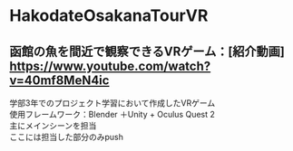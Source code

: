 # HakodateOsakanaTourVR
## 函館の魚を間近で観察できるVRゲーム：[紹介動画] <https://www.youtube.com/watch?v=40mf8MeN4ic>
学部3年でのプロジェクト学習において作成したVRゲーム <br>
使用フレームワーク：Blender ＋Unity + Oculus Quest 2　<br>
主にメインシーンを担当 <br>
ここには担当した部分のみpush
